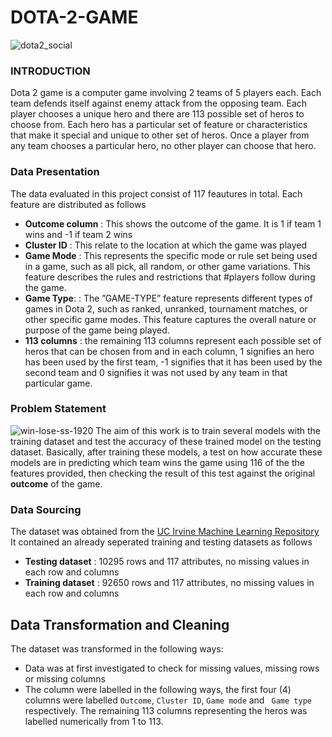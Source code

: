 # DOTA-2-GAME
![dota2_social](https://github.com/cctdd/DOTA-2-GAME/assets/122665014/d51dc34b-b538-4eff-85b4-6bd7dbf26650)
### INTRODUCTION ###
Dota 2 game is a computer game involving 2 teams of 5 players each. Each team defends itself against enemy attack from the opposing team. Each player chooses a unique hero and there are 113 possible set of heros to choose from. Each hero has a particular set of feature or characteristics that make it special and unique to other set of heros. Once a player from any team chooses a particular hero, no other player can choose that hero. 

### Data Presentation ###
The data evaluated in this project consist of 117 feautures in total. Each feature are distributed as follows
+ **Outcome column** : This shows the outcome of the game. It is 1 if team 1 wins and -1 if team 2 wins
+ **Cluster ID** : This relate to the location at which the game was played
+ **Game Mode** : This represents the specific mode or rule set being used in a game, such as all pick, all random, or other game variations. This feature describes the rules and restrictions that  #players follow during the game.
+ **Game Type**: : The ”GAME-TYPE” feature represents different types of games in Dota 2, such as ranked, unranked, tournament matches, or other specific game modes. This feature captures the overall nature or purpose of the game being played.
+ **113 columns** : the remaining 113 columns represent each possible set of heros that can be chosen from and in each column, 1 signifies an hero has been used by the first team, -1 signifies that it has been used by the second team and 0 signifies it was not used by any team in that particular game.

### Problem Statement ###
![win-lose-ss-1920](https://github.com/cctdd/DOTA-2-GAME/assets/122665014/58bd7d20-76f0-4b3f-b793-178f81859d56)
The aim of this work is to train several models with the training dataset and test the accuracy of these trained model on the testing dataset. Basically, after training these models, a test on how accurate these models are in predicting which team wins the game using 116 of the the features provided, then checking the result of this test against the original **outcome** of the game. 

### Data Sourcing ###
The dataset was obtained from the [UC Irvine Machine Learning Repository](https://archive.ics.uci.edu/dataset/367/dota2+games+results) It contained an already seperated training and testing datasets as follows
+ **Testing dataset** : 10295 rows and 117 attributes, no missing values in each row and columns
+ **Training dataset** : 92650 rows and 117 attributes, no missing values in each row and columns

## Data Transformation and Cleaning ###
The dataset was transformed in the following ways: 
+ Data was at first investigated to check for missing values, missing rows or missing columns
+ The column were labelled in the following ways, the first four (4) columns were labelled `Outcome`, `Cluster ID`, `Game mode` and ` Game type` respectively. The remaining 113 columns representing the heros was labelled numerically from 1 to 113. 





